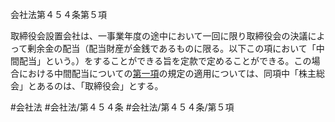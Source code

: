 会社法第４５４条第５項

取締役会設置会社は、一事業年度の途中において一回に限り取締役会の決議によって剰余金の配当（配当財産が金銭であるものに限る。以下この項において「中間配当」という。）をすることができる旨を定款で定めることができる。この場合における中間配当についての[第一項](会社法＿＿＿＿第４５４条第１項)の規定の適用については、同項中「株主総会」とあるのは、「取締役会」とする。

#会社法
#会社法/第４５４条
#会社法/第４５４条/第５項
